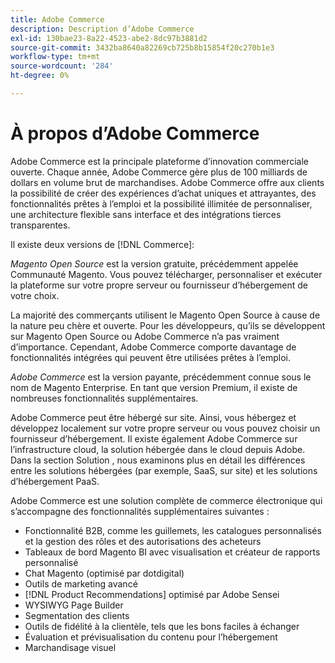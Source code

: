 ```yaml
---
title: Adobe Commerce
description: Description d’Adobe Commerce
exl-id: 130bae23-8a22-4523-abe2-8dc97b3881d2
source-git-commit: 3432ba8640a82269cb725b8b15854f20c270b1e3
workflow-type: tm+mt
source-wordcount: '284'
ht-degree: 0%

---
```


# À propos d’Adobe Commerce

Adobe Commerce est la principale plateforme d’innovation commerciale ouverte. Chaque année, Adobe Commerce gère plus de 100 milliards de dollars en volume brut de marchandises. Adobe Commerce offre aux clients la possibilité de créer des expériences d’achat uniques et attrayantes, des fonctionnalités prêtes à l’emploi et la possibilité illimitée de personnaliser, une architecture flexible sans interface et des intégrations tierces transparentes.

Il existe deux versions de [!DNL Commerce]:

_Magento Open Source_ est la version gratuite, précédemment appelée Communauté Magento. Vous pouvez télécharger, personnaliser et exécuter la plateforme sur votre propre serveur ou fournisseur d’hébergement de votre choix.

La majorité des commerçants utilisent le Magento Open Source à cause de la nature peu chère et ouverte. Pour les développeurs, qu’ils se développent sur Magento Open Source ou Adobe Commerce n’a pas vraiment d’importance. Cependant, Adobe Commerce comporte davantage de fonctionnalités intégrées qui peuvent être utilisées prêtes à l’emploi.

_Adobe Commerce_ est la version payante, précédemment connue sous le nom de Magento Enterprise. En tant que version Premium, il existe de nombreuses fonctionnalités supplémentaires.

Adobe Commerce peut être hébergé sur site. Ainsi, vous hébergez et développez localement sur votre propre serveur ou vous pouvez choisir un fournisseur d’hébergement. Il existe également Adobe Commerce sur l’infrastructure cloud, la solution hébergée dans le cloud depuis Adobe. Dans la section Solution , nous examinons plus en détail les différences entre les solutions hébergées (par exemple, SaaS, sur site) et les solutions d’hébergement PaaS.

Adobe Commerce est une solution complète de commerce électronique qui s’accompagne des fonctionnalités supplémentaires suivantes :

- Fonctionnalité B2B, comme les guillemets, les catalogues personnalisés et la gestion des rôles et des autorisations des acheteurs
- Tableaux de bord Magento BI avec visualisation et créateur de rapports personnalisé
- Chat Magento (optimisé par dotdigital)
- Outils de marketing avancé
- [!DNL Product Recommendations] optimisé par Adobe Sensei
- WYSIWYG Page Builder
- Segmentation des clients
- Outils de fidélité à la clientèle, tels que les bons faciles à échanger
- Évaluation et prévisualisation du contenu pour l’hébergement
- Marchandisage visuel
